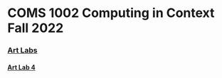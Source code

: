 # COMS 1002 Computing in Context Fall 2022

### [Art Labs](Art_Labs)  
#### [Art Lab 4](Art_Labs/Lab4_Art/)  





